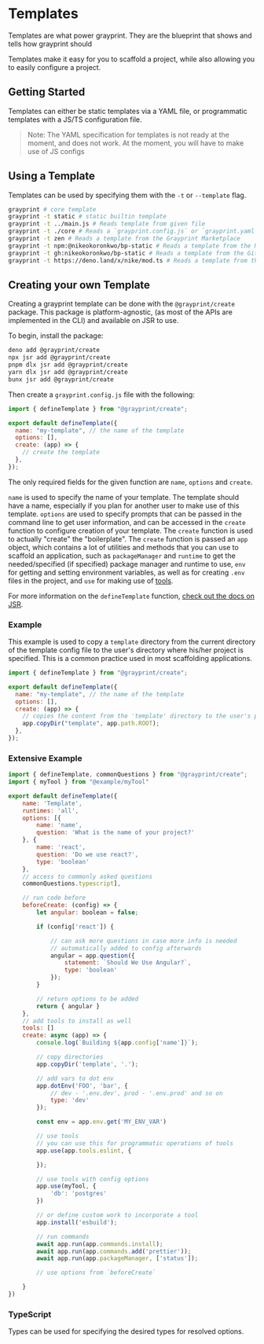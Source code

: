 # Templates

Templates are what power grayprint. They are the blueprint that shows and tells
how grayprint should

Templates make it easy for you to scaffold a project, while also allowing you to
easily configure a project.

## Getting Started

Templates can either be static templates via a YAML file, or programmatic
templates with a JS/TS configuration file.

> Note: The YAML specification for templates is not ready at the moment, and
> does not work. At the moment, you will have to make use of JS configs

## Using a Template

Templates can be used by specifying them with the `-t` or `--template` flag.

```bash
grayprint # core template
grayprint -t static # static builtin template
grayprint -t ../main.js # Reads template from given file
grayprint -t ./core # Reads a `grayprint.config.js` or `grayprint.yaml` template file
grayprint -t zen # Reads a template from the Grayprint Marketplace
grayprint -t npm:@nikeokoronkwo/bp-static # Reads a template from the NPM package "@nikeokoronkwo/bp-static"
grayprint -t gh:nikeokoronkwo/bp-static # Reads a template from the Github Repository "nikeokoronkwo/bp-static"
grayprint -t https://deno.land/x/nike/mod.ts # Reads a template from the file served at the given URL
```

<!-- Specify more options by  -->

## Creating your own Template

Creating a grayprint template can be done with the `@grayprint/create` package.
This package is platform-agnostic, (as most of the APIs are implemented in the
CLI) and available on JSR to use.

To begin, install the package:

```bash
deno add @grayprint/create
npx jsr add @grayprint/create
pnpm dlx jsr add @grayprint/create
yarn dlx jsr add @grayprint/create
bunx jsr add @grayprint/create
```

Then create a `grayprint.config.js` file with the following:

```js
import { defineTemplate } from "@grayprint/create";

export default defineTemplate({
  name: "my-template", // the name of the template
  options: [],
  create: (app) => {
    // create the template
  },
});
```

The only required fields for the given function are `name`, `options` and
`create`.

`name` is used to specify the name of your template. The template should have a
name, especially if you plan for another user to make use of this template.
`options` are used to specify prompts that can be passed in the command line to
get user information, and can be accessed in the `create` function to configure
creation of your template. The `create` function is used to actually "create"
the "boilerplate". The `create` function is passed an `app` object, which
contains a lot of utilities and methods that you can use to scaffold an
application, such as `packageManager` and `runtime` to get the needed/specified
(if specified) package manager and runtime to use, `env` for getting and setting
environment variables, as well as for creating `.env` files in the project, and
`use` for making use of [tools]().

<!-- You can also run `grayprint -t template` to create a "grayprint" template for you-->

For more information on the `defineTemplate` function,
[check out the docs on JSR]().

### Example

This example is used to copy a `template` directory from the current directory
of the template config file to the user's directory where his/her project is
specified. This is a common practice used in most scaffolding applications.

```js
import { defineTemplate } from "@grayprint/create";

export default defineTemplate({
  name: "my-template", // the name of the template
  options: [],
  create: (app) => {
    // copies the content from the 'template' directory to the user's project root
    app.copyDir("template", app.path.ROOT);
  },
});
```

### Extensive Example

```js
import { defineTemplate, commonQuestions } from "@grayprint/create";
import { myTool } from "@example/myTool"

export default defineTemplate({
    name: 'Template',
    runtimes: 'all',
    options: [{
        name: 'name',
        question: 'What is the name of your project?'
    }, {
        name: 'react',
        question: 'Do we use react?',
        type: 'boolean'
    },
    // access to commonly asked questions
    commonQuestions.typescript],

    // run code before
    beforeCreate: (config) => {
        let angular: boolean = false;

        if (config['react']) {

            // can ask more questions in case more info is needed
            // automatically added to config afterwards
            angular = app.question({
                statement: `Should We Use Angular?`,
                type: 'boolean'
            });
        }

        // return options to be added
        return { angular }
    },
    // add tools to install as well
    tools: []
    create: async (app) => {
        console.log(`Building ${app.config['name']}`);

        // copy directories
        app.copyDir('template', '.');

        // add vars to dot env
        app.dotEnv('FOO', 'bar', {
            // dev - '.env.dev', prod - '.env.prod' and so on
            type: 'dev'
        });

        const env = app.env.get('MY_ENV_VAR')

        // use tools
        // you can use this for programmatic operations of tools
        app.use(app.tools.eslint, {

        });

        // use tools with config options
        app.use(myTool, {
            'db': 'postgres'
        })

        // or define custom work to incorporate a tool
        app.install('esbuild');

        // run commands
        await app.run(app.commands.install);
        await app.run(app.commands.add('prettier'));
        await app.run(app.packageManager, ['status']);

        // use options from `beforeCreate`

    }
})
```

### TypeScript

Types can be used for specifying the desired types for resolved options.
